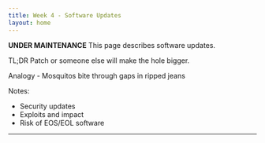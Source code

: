 ```yaml
---
title: Week 4 - Software Updates
layout: home
---
```


**********UNDER MAINTENANCE**********
This page describes software updates.

TL;DR Patch or someone else will make the hole bigger.

Analogy - Mosquitos bite through gaps in ripped jeans

Notes:

* Security updates
* Exploits and impact
* Risk of EOS/EOL software

----